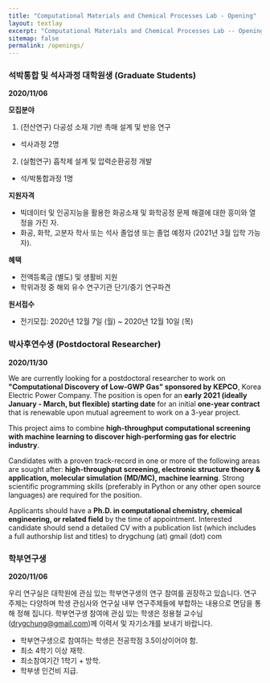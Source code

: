 ```yaml
---
title: "Computational Materials and Chemical Processes Lab - Opening"
layout: textlay
excerpt: "Computational Materials and Chemical Processes Lab -- Opening"
sitemap: false
permalink: /openings/
---
```

### **석박통합 및 석사과정 대학원생 (Graduate Students)**

**2020/11/06**

**모집분야**
1. (전산연구) 다공성 소재 기반 촉매 설계 및 반응 연구
- 석사과정 2명

2. (실험연구) 흡착제 설계 및 압력순환공정 개발
- 석/박통합과정 1명

**지원자격**
- 빅데이터 및 인공지능을 활용한 화공소재 및 화학공정 문제 해결에 대한 흥미와 열정을 가진 자.
- 화공, 화학, 고분자 학사 또는 석사 졸업생 또는 졸업 예정자 (2021년 3월 입학 가능자).

**혜택**
- 전액등록금 (별도) 및 생활비 지원
- 학위과정 중 해외 유수 연구기관 단기/중기 연구파견

**원서접수**
- 전기모집: 2020년 12월 7일 (월) ~ 2020년 12월 10일 (목)

### **박사후연수생 (Postdoctoral Researcher)**

**2020/11/30**

We are currently looking for a postdoctoral researcher to work on **"Computational Discovery of Low-GWP Gas" sponsored by KEPCO**, Korea Electric Power Company. The position is open for an **early 2021 (ideally January - March, but flexible) starting date** for an initial **one-year contract** that is renewable upon mutual agreement to work on a 3-year project.

This project aims to combine **high-throughput computational screening with machine learning to discover high-performing gas for electric industry**.

Candidates with a proven track-record in one or more of the following areas are sought after: **high-throughput screening, electronic structure theory & application, molecular simulation (MD/MC), machine learning**. Strong scientific programming skills (preferably in Python or any other open source languages) are required for the position.

Applicants should have a **Ph.D. in computational chemistry, chemical engineering, or related field** by the time of appointment. Interested candidate should send a detailed CV with a publication list (which includes a full authorship list and titles) to drygchung (at) gmail (dot) com

### **학부연구생**

**2020/11/06**

우리 연구실은 대학원에 관심 있는 학부연구생의 연구 참여를 권장하고 있습니다. 연구 주제는 다양하며 학생 관심사와 연구실 내부 연구주제들에 부합하는 내용으로 면담을 통해 정해 집니다. 학부연구생 참여에 관심 있는 학생은 정용철 교수님 (drygchung@gmail.com)께 이력서 및 자기소개를 보내기 바랍니다.
- 학부연구생으로 참여하는 학생은 전공학점 3.5이상이어야 함.
- 최소 4학기 이상 재학.
- 최소참여기간 1학기 + 방학.
- 학부생 인건비 지급.
